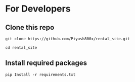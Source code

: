 # For Developers
## Clone this repo

`git clone https://github.com/Piyush800x/rental_site.git`

`cd rental_site`

## Install required packages

`pip Install -r requirements.txt`
